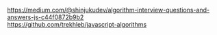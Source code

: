 https://medium.com/@shinjukudev/algorithm-interview-questions-and-answers-js-c44f0872b9b2 <br/>
https://github.com/trekhleb/javascript-algorithms
